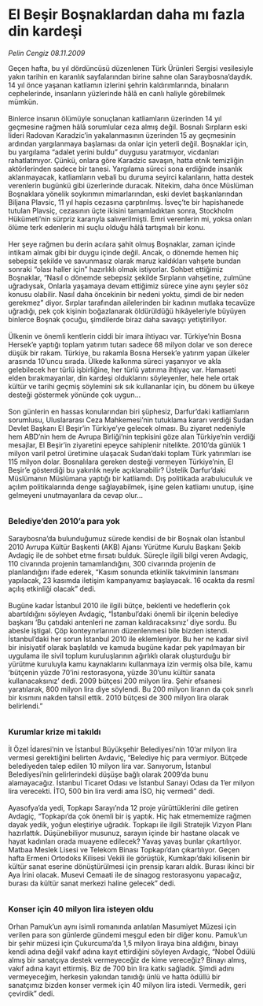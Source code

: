 # El Beşir Boşnaklardan daha mı fazla din kardeşi

*Pelin Cengiz 08.11.2009*

<div class="taraf_structure_2col_1zq">
<div class="margen_n">



 <p>Geçen hafta, bu yıl dördüncüsü düzenlenen Türk Ürünleri Sergisi vesilesiyle yakın tarihin en karanlık sayfalarından birine sahne olan Saraybosna’daydık. 14 yıl önce yaşanan katliamın izlerini şehrin kaldırımlarında, binaların cephelerinde, insanların yüzlerinde hâlâ en canlı haliyle görebilmek mümkün. <br/><br/>Binlerce insanın ölümüyle sonuçlanan katliamların üzerinden 14 yıl geçmesine rağmen hâlâ sorumlular ceza almış değil. Bosnalı Sırpların eski lideri Radovan Karadzic’in yakalanmasının üzerinden 15 ay geçmesinin ardından yargılanmaya başlaması da onlar için yeterli değil. Boşnaklar için, bu yargılama “adalet yerini buldu” duygusu yaratmıyor, vicdanları rahatlatmıyor. Çünkü, onlara göre Karadzic savaşın, hatta etnik temizliğin aktörlerinden sadece bir tanesi. Yargılama süreci sona erdiğinde insanlık aklanmayacak, katliamların vebali bu duruma seyirci kalanların, hatta destek verenlerin bugünkü gibi üzerlerinde duracak. Nitekim, daha önce Müslüman Boşnaklara yönelik soykırımın mimarlarından, eski devlet başkanlarından Biljana Plavsic, 11 yıl hapis cezasına çarptırılmış. İsveç’te bir hapishanede tutulan Plavsiç, cezasının üçte ikisini tamamladıktan sonra, Stockholm Hükümeti’nin sürpriz kararıyla salıverilmişti. Emri verenlerin mi, yoksa onları ölüme terk edenlerin mi suçlu olduğu hâlâ tartışmalı bir konu. <br/><br/>Her şeye rağmen bu derin acılara şahit olmuş Boşnaklar, zaman içinde intikam almak gibi bir duygu içinde değil. Ancak, o dönemde hemen hiç sebepsiz şekilde ve savunmasız olarak maruz kaldıkları vahşete bundan sonraki “olası haller için” hazırlıklı olmak istiyorlar. Sohbet ettiğimiz Boşnaklar, “Nasıl o dönemde sebepsiz şekilde Sırpların vahşetine, zulmüne uğradıysak, Onlarla yaşamaya devam ettiğimiz sürece yine aynı şeyler söz konusu olabilir. Nasıl daha öncekinin bir nedeni yoktu, şimdi de bir neden gerekmez” diyor. Sırplar tarafından ailelerinden bir kadının mutlaka tecavüze uğradığı, pek çok kişinin boğazlanarak öldürüldüğü hikâyeleriyle büyüyen binlerce Boşnak çocuğu, şimdilerde biraz daha savaşçı yetiştiriliyor. <br/><br/>Ülkenin ve önemli kentlerin ciddi bir imara ihtiyacı var. Türkiye’nin Bosna Hersek’e yaptığı toplam yatırım tutarı sadece 68 milyon dolar ve son derece düşük bir rakam. Türkiye, bu rakamla Bosna Hersek’e yatırım yapan ülkeler arasında 10’uncu sırada. Ülkede kalkınma süreci yaşanıyor ve akla gelebilecek her türlü işbirliğine, her türlü yatırıma ihtiyaç var. Hamaseti elden bırakmayanlar, din kardeşi olduklarını söyleyenler, hele hele ortak kültür ve tarihi geçmiş söylemini sık sık kullananlar için, bu dönem bu ülkeye desteği göstermek yönünde çok uygun... <br/><br/>Son günlerin en hassas konularından biri şüphesiz, Darfur’daki katliamların sorumlusu, Uluslararası Ceza Mahkemesi’nin tutuklama kararı verdiği Sudan Devlet Başkanı El Beşir’in Türkiye’ye gelecek olması. Bu ziyaret nedeniyle hem ABD’nin hem de Avrupa Birliği’nin tepkisini göze alan Türkiye’nin verdiği mesajlar, El Beşir’in ziyaretini epeyce sahiplenir nitelikte. 2010’da günlük 1 milyon varil petrol üretimine ulaşacak Sudan’daki toplam Türk yatırımları ise 115 milyon dolar. Bosnalılara gereken desteği vermeyen Türkiye’nin, El Beşir’e gösterdiği bu yakınlık neyle açıklanabilir? Üstelik Darfur’daki Müslümanın Müslümana yaptığı bir katliamdı. Dış politikada arabuluculuk ve açılım politikalarında denge sağlayabilmek, işine gelen katliamı unutup, işine gelmeyeni unutmayanlara da cevap olur...   <b><br/><br/><br/><font size="3">Belediye’den 2010’a para yok</font></b><font size="3"> <br/></font><br/>Saraybosna’da bulunduğumuz sürede kendisi de bir Boşnak olan İstanbul 2010 Avrupa Kültür Başkenti (AKB) Ajansı Yürütme Kurulu Başkanı Şekib Avdagiç ile de sohbet etme fırsatı bulduk. Süreçle ilgili bilgi veren Avdagiç, 110 civarında projenin tamamlandığını, 300 civarında projenin de planlandığını ifade ederek, “Kasım sonunda etkinlik takviminin lansmanı yapılacak, 23 kasımda iletişim kampanyamız başlayacak. 16 ocakta da resmî açılış etkinliği olacak” dedi. <br/><br/>Bugüne kadar İstanbul 2010 ile ilgili bütçe, beklenti ve hedeflerin çok abartıldığını söyleyen Avdagiç, “İstanbul’daki önemli bir ilçenin belediye başkanı ‘Bu çatıdaki antenleri ne zaman kaldıracaksınız’ diye sordu. Bu abesle iştigal. Çöp konteynırlarının düzenlenmesi bile bizden istendi. İstanbul’daki her sorun İstanbul 2010 ile eklemleniyor. Bu her ne kadar sivil bir inisiyatif olarak başlatıldı ve kamuda bugüne kadar pek yapılmayan bir uygulama ile sivil toplum kuruluşlarının ağırlıklı olarak oluşturduğu bir yürütme kuruluyla kamu kaynaklarını kullanmaya izin vermiş olsa bile, kamu ‘bütçenin yüzde 70’ini restorasyona, yüzde 30’unu kültür sanata kullanacaksınız’ dedi. 2009 bütçesi 200 milyon lira. Şehir efsanesi yaratılarak, 800 milyon lira diye söylendi. Bu 200 milyon liranın da çok sınırlı bir kısmını nakden tahsil ettik. 2010 bütçesi de 300 milyon lira olarak belirlendi.”   <b><br/><br/><br/><font size="3">Kurumlar krize mi takıldı</font></b><font size="3"> <br/></font><br/>İl Özel İdaresi’nin ve İstanbul Büyükşehir Belediyesi’nin 10’ar milyon lira vermesi gerektiğini belirten Avdaviç, “Belediye hiç para vermiyor. Bütçede belediyeden talep edilen 10 milyon lira var. Sanıyorum, İstanbul Belediyesi’nin gelirlerindeki düşüşe bağlı olarak 2009’da bunu alamayacağız. İstanbul Ticaret Odası ve İstanbul Sanayi Odası da 1’er milyon lira verecekti. İTO, 500 bin lira verdi ama İSO, hiç vermedi” dedi. <br/><br/>Ayasofya’da yedi, Topkapı Sarayı’nda 12 proje yürüttüklerini dile getiren Avdagiç, “Topkapı’da çok önemli bir iş yaptık. Hiç hak etmememize rağmen dayak yedik, yoğun eleştiriye uğradık. Topkapı ile ilgili Stratejik Vizyon Planı hazırlattık. Düşünebiliyor musunuz, sarayın içinde bir hastane olacak ve hayat kadınları orada muayene edilecek? Yavaş yavaş bunlar çıkartılıyor. Matbaa Meslek Lisesi ve Telekom Binası Topkapı’dan çıkartılıyor. Geçen hafta Ermeni Ortodoks Kilisesi Vekili ile görüştük, Kumkapı’daki kilisenin bir kültür sanat eserine dönüştürülmesi için prensip kararı aldık. Burası ikinci bir Aya İrini olacak. Musevi Cemaati ile de sinagog restorasyonu yapacağız, burası da kültür sanat merkezi haline gelecek” dedi.   <b><br/><br/><br/><font size="3">Konser için 40 milyon lira isteyen oldu</font></b><font size="3"> <br/></font><br/>Orhan Pamuk’un aynı isimli romanında anlatılan Masumiyet Müzesi için verilen para son günlerde gündemi meşgul eden bir diğer konu. Pamuk’un bir şehir müzesi için Çukurcuma’da 1,5 milyon liraya bina aldığını, binayı kendi adına değil vakıf adına kayıt ettirdiğini söyleyen Avdagiç, “Nobel Ödülü almış bir sanatçıya destek vermeyeceğiz de kime vereceğiz? Binayı almış, vakıf adına kayıt ettirmiş. Biz de 700 bin lira katkı sağladık. Şimdi adını vermeyeceğim, herkesin yakından tanıdığı ünlü ve hatta ödüllü bir sanatçımız bizden konser vermek için 40 milyon lira istedi. Vermedik, geri çevirdik” dedi.</p>
<br/>
<br/>
<br/>



<br/>


<div id="taraf_not">
</div>

</div>


</div>
